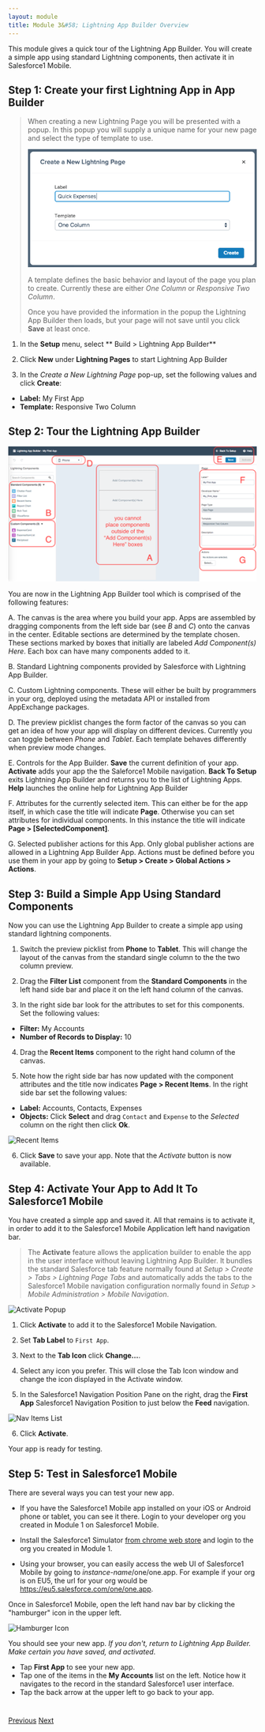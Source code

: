```yaml
---
layout: module
title: Module 3&#58; Lightning App Builder Overview
---
```

This module gives a quick tour of the Lightning App Builder. You will create a simple app using standard Lightning components, then activate it in  Salesforce1 Mobile. 

## Step 1: Create your first Lightning App in App Builder

> When creating a new Lightning Page you will be presented with a popup. In this popup you will supply a unique name for your new page and select the type of template to use.  
> 
> ![Create a New Lightning Page](images/lab-create-new-page.png)
> 
> A template defines the basic behavior and layout of the page you plan to create. Currently these are either _One Column_ or _Responsive Two Column_.  
> 
> Once you have provided the information in the popup the Lightning App Builder then loads, but your page will not save until you click **Save** at least once. 

1. In the **Setup** menu, select ** Build > Lightning App Builder**

2. Click **New** under **Lightning Pages** to start Lightning App Builder

3. In the *Create a New Lightning Page* pop-up, set the following values and click **Create**:

- **Label:** My First App
- **Template:** Responsive Two Column

## Step 2: Tour the Lightning App Builder

![Lightning App Builder](images/lab-preview-labeled.png)

You are now in the Lightning App Builder tool which is comprised of the following features:

A. The canvas is the area where you build your app. Apps are assembled by dragging components from the left side bar (see _B_ and _C_) onto the canvas in the center. Editable sections are determined by the template chosen. These sections marked by boxes that initially are labeled _Add Component(s) Here_. Each box can have many components added to it. 

B. Standard Lightning components provided by Salesforce with Lightning App Builder.

C. Custom Lightning components. These will either be built by programmers in your org, deployed using the metadata API or installed from AppExchange packages. 

D. The preview picklist changes the form factor of the canvas so you can get an idea of how your app will display on different devices. Currently you can toggle between *Phone* and *Tablet*. Each template behaves differently when preview mode changes. 

E. Controls for the App Builder. **Save** the current definition of your app. **Activate** adds your app the the Saleforce1 Mobile navigation. **Back To Setup** exits Lightning App Builder and returns you to the list of Lightning Apps. **Help** launches the online help for Lightning App Builder

F. Attributes for the currently selected item. This can either be for the app itself, in which case the title will indicate **Page**. Otherwise you can set attributes for individual components. In this instance the title will indicate **Page > [SelectedComponent]**. 

G. Selected publisher actions for this App. Only global publisher actions are allowed in a Lightning App Builder App. Actions must be defined before you use them in your app by going to **Setup > Create > Global Actions > Actions**.

## Step 3: Build a Simple App Using Standard Components

Now you can use the Lightning App Builder to create a simple app using standard lightning components. 

1. Switch the preview picklist from **Phone** to **Tablet**. This will change the layout of the canvas from the standard single column to the the two column preview.

2. Drag the **Filter List** component from the **Standard Components** in the left hand side bar and place it on the left hand column of the canvas. 

3. In the right side bar look for the attributes to set for this components. Set the following values: 
- **Filter:** My Accounts
- **Number of Records to Display:** 10

4. Drag the **Recent Items** component to the right hand column of the canvas. 

5. Note how the right side bar has now updated with the component attributes and the title now indicates **Page > Recent Items**. In the right side bar set the following values: 
- **Label:** Accounts, Contacts, Expenses
- **Objects:** Click **Select** and drag `Contact` and `Expense` to the *Selected* column on the right then click **Ok**.

![Recent Items](images/lab-rec-items-objects.png)

6. Click **Save** to save your app. Note that the *Activate* button is now available. 

## Step 4: Activate Your App to Add It To Salesforce1 Mobile

You have created a simple app and saved it. All that remains is to activate it, in order to add it to the Salesforce1 Mobile Application left hand navigation bar. 

>The **Activate** feature allows the application builder to enable the app in the user interface without leaving Lightning App Builder. It bundles the standard Salesforce tab feature normally found at _Setup > Create > Tabs > Lightning Page Tabs_ and automatically adds the tabs to the Salesforce1 Mobile navigation configuration normally found in _Setup > Mobile Administration > Mobile Navigation_. 

![Activate Popup](images/lab-activate-popup.png)

1. Click **Activate** to add it to the Salesforce1 Mobile Navigation. 

2. Set **Tab Label** to `First App`.

3. Next to the **Tab Icon** click **Change...**.

4. Select any icon you prefer. This will close the Tab Icon window and change the icon displayed in the Activate window. 

5. In the Salesforce1 Navigation Position Pane on the right, drag the **First App** Salesforce1 Navigation Position to just below the **Feed** navigation. 

![Nav Items List](images/lab-nav-items-list.png)

6. Click **Activate**.

Your app is ready for testing.

## Step 5: Test in Salesforce1 Mobile

There are several ways you can test your new app.

- If you have the Salesforce1 Mobile app installed on your iOS or Android phone or tablet, you can see it there. Login to your developer org you created in Module 1 on Salesforce1 Mobile. 

- Install the Salesforce1 Simulator [from chrome web store](https://chrome.google.com/webstore/detail/salesforce1-simulator/cknbjckicenodbiaejbmkjhldffonggp) and login to the org you created in Module 1. 

- Using your browser, you can easily access the web UI of Salesforce1 Mobile by going to *instance-name*/one/one.app. For example if your org is on EU5, the url for your org would be https://eu5.salesforce.com/one/one.app. 

Once in Salesforce1 Mobile, open the left hand nav bar by clicking the "hamburger" icon in the upper left. 

![Hamburger Icon](images/hamburger.png)

You should see your new app. *If you don't, return to Lightning App Builder. Make certain you have saved, and activated*.

- Tap **First App** to see your new app. 
- Tap one of the items in the **My Accounts** list on the left. Notice how it navigates to the record in the standard Salesforce1 user interface. 
- Tap the back arrow at the upper left to go back to your app.  

<div class="row" style="margin-top:40px;">
<div class="col-sm-12">
<a href="Importing-Workshop-Assets.html" class="btn btn-default"><i class="glyphicon glyphicon-chevron-left"></i> Previous</a>
<a href="Build-an-Expenses-App.html" class="btn btn-default pull-right">Next <i class="glyphicon glyphicon-chevron-right"></i></a>
</div>
</div>
